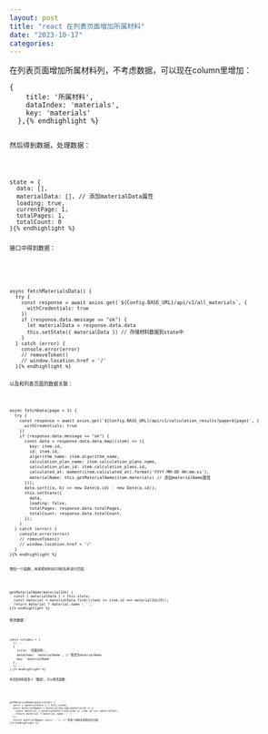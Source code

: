 ```yaml
---
layout: post
title: "react 在列表页面增加所属材料"
date: "2023-10-17"
categories: 
---
```

<p>在列表页面增加所属材料列，不考虑数据，可以现在column里增加：</p>

<pre>
<code>{
    title: &#39;所属材料&#39;,
    dataIndex: &#39;materials&#39;,
    key: &#39;materials&#39;
  },{% endhighlight %}

<p>然后得到数据，处理数据：</p>

<pre>
<code>state = {
  data: [],
  materialData: [], // 添加materialData属性
  loading: true,
  currentPage: 1,
  totalPages: 1,
  totalCount: 0
}{% endhighlight %}

<p><span style="font-family:monospace">接口中得到数据：</span><br />
&nbsp;</p>

<pre>
<code>async fetchMaterialsData() {
  try {
    const response = await axios.get(`${Config.BASE_URL}/api/v1/all_materials`, {
      withCredentials: true
    })
    if (response.data.message == &quot;ok&quot;) {
      let materialData = response.data.data
      this.setState({ materialData }) // 存储材料数据到state中
    }
  } catch (error) {
    console.error(error)
    // removeToken()
    // window.location.href = &#39;/&#39;
  }{% endhighlight %}

<p>以及和列表页面的数据关联：</p>

<pre>
<code>async fetchData(page = 1) {
  try {
    const response = await axios.get(`${Config.BASE_URL}/api/v1/calculation_results?page=${page}`, {
      withCredentials: true
    })
    if (response.data.message == &quot;ok&quot;) {
      const data = response.data.data.map((item) =&gt; ({
        key: item.id,
        id: item.id,
        algorithm_name: item.algorithm_name,
        calculation_plan_name: item.calculation_plans.name,
        calculation_plan_id: item.calculation_plans.id,
        calculated_at: moment(item.calculated_at).format(&#39;YYYY-MM-DD HH:mm:ss&#39;),
        materialName: this.getMaterialName(item.materials) // 添加materialName属性
      }));
      data.sort((a, b) =&gt; new Date(b.id) - new Date(a.id));
      this.setState({
        data,
        loading: false,
        totalPages: response.data.totalPages,
        totalCount: response.data.totalCount,
      });
    }
  } catch (error) {
    console.error(error)
    // removeToken()
    // window.location.href = &#39;/&#39;
  }
}{% endhighlight %}

<p><code>增加一个函数，用来把材料的ID和名称进行匹配：</code></p>

<pre>
<code>getMaterialName(materialIds) {
  const { materialData } = this.state;
  const material = materialData.find((item) =&gt; item.id === materialIds[0]);
  return material ? material.name : &#39;&#39;;
}{% endhighlight %}

<p>修改数据：</p>

<pre>
<code>const columns = [
  // ...
  {
    title: &#39;所属材料&#39;,
    dataIndex: &#39;materialName&#39;, // 修改为materialName
    key: &#39;materialName&#39;
  },
  // ...
];{% endhighlight %}

<p>考虑到材料是多个（数组），可以修改函数：<br />
&nbsp;</p>

<pre>
<code>getMaterialName(materialIds) {
  const { materialData } = this.state;
  const materialNames = materialIds.map(materialId =&gt; {
    const material = materialData.find(item =&gt; item.id === materialId);
    return material ? material.name : &#39;&#39;;
  });
  return materialNames.join(&#39;, &#39;); // 将多个材料名称用逗号分隔
}{% endhighlight %}


